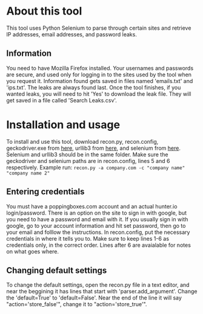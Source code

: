 # About this tool
This tool uses Python Selenium to parse through certain sites and retrieve IP addresses, email addresses, and password leaks.

## Information
You need to have Mozilla Firefox installed.  Your usernames and passwords are secure, and used only for logging in to the sites used by the tool when you request it.  Information found gets saved in files named 'emails.txt' and 'ips.txt'.  The leaks are always found last.  Once the tool finishes, if you wanted leaks, you will need to hit 'Yes' to download the leak file.  They will get saved in a file called 'Search Leaks.csv'.

# Installation and usage
To install and use this tool, download recon.py, recon.config, geckodriver.exe from [here](https://github.com/mozilla/geckodriver/releases), urllib3 from [here](https://github.com/urllib3/urllib3/tree/master/src), and selenium from [here](https://pypi.org/project/selenium).  Selenium and urllib3 should be in the same folder.  Make sure the geckodriver and selenium paths are in recon.config, lines 5 and 6 respectively.  Example run: ```recon.py -a company.com -c "company name" "company name 2"```

## Entering credentials
You must have a poppingboxes.com account and an actual hunter.io login/password.  There is an option on the site to sign in with google, but you need to have a password and email with it.  If you usually sign in with google, go to your account information and hit set password, then go to your email and folllow the instructions.  In recon.config, put the necessary credentials in where it tells you to.  Make sure to keep lines 1-6 as credentials only, in the correct order.  Lines after 6 are avaialable for notes on what goes where.

## Changing default settings
To change the default settings, open the recon.py file in a text editor, and near the beggining it has lines that start with 'parser.add_argument'.  Change the 'default=True' to 'default=False'.  Near the end of the line it will say "action='store_false'", change it to "action='store_true'".
